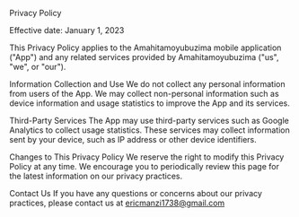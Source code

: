 Privacy Policy

Effective date: January 1, 2023

This Privacy Policy applies to the Amahitamoyubuzima mobile application ("App") and any related services provided by Amahitamoyubuzima ("us", "we", or "our").

Information Collection and Use
We do not collect any personal information from users of the App. We may collect non-personal information such as device information and usage statistics to improve the App and its services.

Third-Party Services
The App may use third-party services such as Google Analytics to collect usage statistics. These services may collect information sent by your device, such as IP address or other device identifiers.

Changes to This Privacy Policy
We reserve the right to modify this Privacy Policy at any time. We encourage you to periodically review this page for the latest information on our privacy practices.

Contact Us
If you have any questions or concerns about our privacy practices, please contact us at ericmanzi1738@gmail.com
